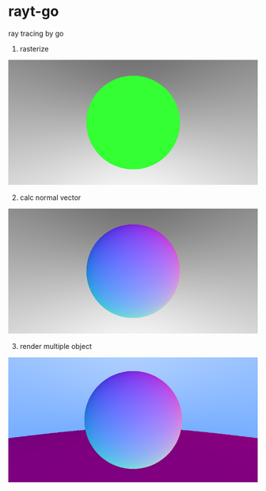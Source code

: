 # rayt-go

ray tracing by go

1. rasterize

![rasterize](assets/test1.png)

2. calc normal vector

![normal-vector](assets/test2.png)

3. render multiple object

![multiple-sphere](assets/test3.png)

